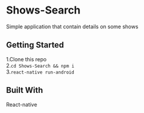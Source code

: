 # Shows-Search

Simple application that contain details on some shows

## Getting Started

1.Clone this repo</br>
2.```cd Shows-Search && npm i```</br>
3.```react-native run-android``` </br>

## Built With

React-native

